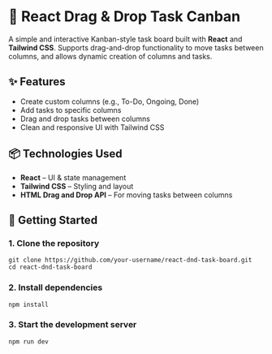 # 🧩 React Drag & Drop Task Canban

A simple and interactive Kanban-style task board built with **React** and **Tailwind CSS**. Supports drag-and-drop functionality to move tasks between columns, and allows dynamic creation of columns and tasks.

## ✨ Features

- Create custom columns (e.g., To-Do, Ongoing, Done)
- Add tasks to specific columns
- Drag and drop tasks between columns
- Clean and responsive UI with Tailwind CSS

## 📦 Technologies Used

- **React** – UI & state management
- **Tailwind CSS** – Styling and layout
- **HTML Drag and Drop API** – For moving tasks between columns

## 🚀 Getting Started

### 1. Clone the repository
```
git clone https://github.com/your-username/react-dnd-task-board.git
cd react-dnd-task-board
```

### 2. Install dependencies
```
npm install
```
### 3. Start the development server
```
npm run dev
```
